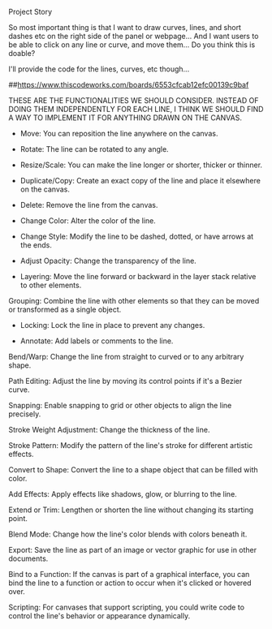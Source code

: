 Project Story

So most important thing is that I want to draw curves, lines, and short dashes etc on the right side of the panel or webpage... And I want users to be able to click on any line or curve, and move them…
Do you think this is doable? 
 
I'll provide the code for the lines, curves, etc though...
 
##https://www.thiscodeworks.com/boards/6553cfcab12efc00139c9baf

THESE ARE THE FUNCTIONALITIES WE SHOULD CONSIDER. INSTEAD OF DOING THEM INDEPENDENTLY FOR EACH LINE, I THINK WE SHOULD FIND A WAY TO IMPLEMENT IT FOR ANYTHING DRAWN ON THE CANVAS. 
 
 
- Move: You can reposition the line anywhere on the canvas.
 
- Rotate: The line can be rotated to any angle.
 
- Resize/Scale: You can make the line longer or shorter, thicker or thinner.
 
- Duplicate/Copy: Create an exact copy of the line and place it elsewhere on the canvas.
 
- Delete: Remove the line from the canvas.
 
- Change Color: Alter the color of the line.
 
- Change Style: Modify the line to be dashed, dotted, or have arrows at the ends.
 
- Adjust Opacity: Change the transparency of the line.
 

- Layering: Move the line forward or backward in the layer stack relative to other elements.
 
Grouping: Combine the line with other elements so that they can be moved or transformed as a single object.
 
- Locking: Lock the line in place to prevent any changes.
 
- Annotate: Add labels or comments to the line.
 
Bend/Warp: Change the line from straight to curved or to any arbitrary shape.
 
Path Editing: Adjust the line by moving its control points if it's a Bezier curve.
 
Snapping: Enable snapping to grid or other objects to align the line precisely.
 
Stroke Weight Adjustment: Change the thickness of the line.
 
Stroke Pattern: Modify the pattern of the line's stroke for different artistic effects.
 
Convert to Shape: Convert the line to a shape object that can be filled with color.
 
Add Effects: Apply effects like shadows, glow, or blurring to the line.
 
Extend or Trim: Lengthen or shorten the line without changing its starting point.
 
Blend Mode: Change how the line's color blends with colors beneath it.
 
Export: Save the line as part of an image or vector graphic for use in other documents.
 
Bind to a Function: If the canvas is part of a graphical interface, you can bind the line to a function or action to occur when it's clicked or hovered over.
 
Scripting: For canvases that support scripting, you could write code to control the line's behavior or appearance dynamically.
